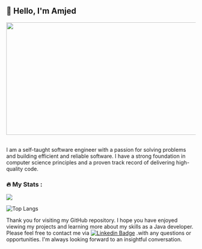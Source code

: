 <h2> 👋 Hello, I'm Amjed </h2>
<div align="center">
  <img src="https://media.giphy.com/media/dWesBcTLavkZuG35MI/giphy.gif" width="600" height="300"/>
</div></br>

I am a self-taught software engineer with a passion for solving problems and building efficient and reliable software. I have a strong foundation in computer science principles and a proven track record of delivering high-quality code.

### :fire: My Stats :
<a href="">
  <img align="centre" src="https://github-readme-stats.vercel.app/api?username=Amjed-Amro&count_private=true&include_all_commits=true&show_icons=true&title_color=007bff&text_color=e7e7e7&icon_color=007bff&bg_color=171c28" />
<a />
 
![Top Langs](https://github-readme-stats.vercel.app/api/top-langs/?username=Amjed-Amro&show_icons=true&theme=radical)
  
Thank you for visiting my GitHub repository. I hope you have enjoyed viewing my projects and learning more about my skills as a Java developer. Please feel free to contact me via [![Linkedin Badge](https://img.shields.io/badge/-Amjed_Amro-blue?style=flat&logo=Linkedin&logoColor=white)](https://www.linkedin.com/in/amjed-amro-61219997/) .with any questions or opportunities. I'm always looking forward to an insightful conversation.
